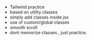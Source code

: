 - Tailwind practice
- based on utility classes
- simply add classes inside jsx
- use of custom/global classes
- smooth scroll
- dont memorize classes , just practice.
